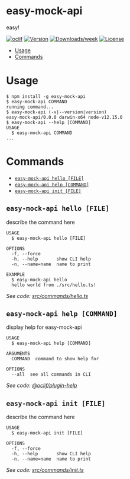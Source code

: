 easy-mock-api
=============

easy!

[![oclif](https://img.shields.io/badge/cli-oclif-brightgreen.svg)](https://oclif.io)
[![Version](https://img.shields.io/npm/v/easy-mock-api.svg)](https://npmjs.org/package/easy-mock-api)
[![Downloads/week](https://img.shields.io/npm/dw/easy-mock-api.svg)](https://npmjs.org/package/easy-mock-api)
[![License](https://img.shields.io/npm/l/easy-mock-api.svg)](https://github.com/private/easy-mock-api/blob/master/package.json)

<!-- toc -->
* [Usage](#usage)
* [Commands](#commands)
<!-- tocstop -->
# Usage
<!-- usage -->
```sh-session
$ npm install -g easy-mock-api
$ easy-mock-api COMMAND
running command...
$ easy-mock-api (-v|--version|version)
easy-mock-api/0.0.0 darwin-x64 node-v12.15.0
$ easy-mock-api --help [COMMAND]
USAGE
  $ easy-mock-api COMMAND
...
```
<!-- usagestop -->
# Commands
<!-- commands -->
* [`easy-mock-api hello [FILE]`](#easy-mock-api-hello-file)
* [`easy-mock-api help [COMMAND]`](#easy-mock-api-help-command)
* [`easy-mock-api init [FILE]`](#easy-mock-api-init-file)

## `easy-mock-api hello [FILE]`

describe the command here

```
USAGE
  $ easy-mock-api hello [FILE]

OPTIONS
  -f, --force
  -h, --help       show CLI help
  -n, --name=name  name to print

EXAMPLE
  $ easy-mock-api hello
  hello world from ./src/hello.ts!
```

_See code: [src/commands/hello.ts](https://github.com/private/easy-mock-api/blob/v0.0.0/src/commands/hello.ts)_

## `easy-mock-api help [COMMAND]`

display help for easy-mock-api

```
USAGE
  $ easy-mock-api help [COMMAND]

ARGUMENTS
  COMMAND  command to show help for

OPTIONS
  --all  see all commands in CLI
```

_See code: [@oclif/plugin-help](https://github.com/oclif/plugin-help/blob/v2.2.3/src/commands/help.ts)_

## `easy-mock-api init [FILE]`

describe the command here

```
USAGE
  $ easy-mock-api init [FILE]

OPTIONS
  -f, --force
  -h, --help       show CLI help
  -n, --name=name  name to print
```

_See code: [src/commands/init.ts](https://github.com/private/easy-mock-api/blob/v0.0.0/src/commands/init.ts)_
<!-- commandsstop -->
